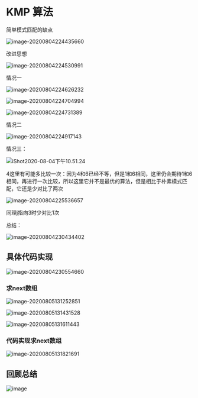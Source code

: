 # KMP 算法

简单模式匹配的缺点

![image-20200804224435660](https://cdn.jsdelivr.net/gh/KimYangOfCat/MyPicStorage/2021-CSPostgraduate-408/20200810012916.jpg)

改进思想

![image-20200804224530991](https://cdn.jsdelivr.net/gh/KimYangOfCat/MyPicStorage/2021-CSPostgraduate-408/20200810012921.jpg)

情况一

![image-20200804224626232](https://cdn.jsdelivr.net/gh/KimYangOfCat/MyPicStorage/2021-CSPostgraduate-408/20200810012925.jpg)

![image-20200804224704994](https://cdn.jsdelivr.net/gh/KimYangOfCat/MyPicStorage/2021-CSPostgraduate-408/20200810012936.jpg)

![image-20200804224731389](https://cdn.jsdelivr.net/gh/KimYangOfCat/MyPicStorage/2021-CSPostgraduate-408/20200810012941.jpg)

情况二

![image-20200804224917143](https://cdn.jsdelivr.net/gh/KimYangOfCat/MyPicStorage/2021-CSPostgraduate-408/20200810012945.jpg)

情况三：

![iShot2020-08-04下午10.51.24](https://cdn.jsdelivr.net/gh/KimYangOfCat/MyPicStorage/2021-CSPostgraduate-408/20200810012950.jpg)

4这里有可能多比较一次：因为4和6已经不等，但是1和6相同，这里仍会期待1和6相同，再进行一次比较，所以这里它并不是最优的算法，但是相比于朴素模式匹配，它还是少对比了两次

![image-20200804225536657](https://cdn.jsdelivr.net/gh/KimYangOfCat/MyPicStorage/2021-CSPostgraduate-408/20200810012954.jpg)

同理j指向3时少对比1次

总结：

![image-20200804230434402](https://cdn.jsdelivr.net/gh/KimYangOfCat/MyPicStorage/2021-CSPostgraduate-408/20200810012959.jpg)

## 具体代码实现

![image-20200804230554660](https://cdn.jsdelivr.net/gh/KimYangOfCat/MyPicStorage/2021-CSPostgraduate-408/20200810013008.jpg)

### 求next数组

![image-20200805131252851](https://cdn.jsdelivr.net/gh/KimYangOfCat/MyPicStorage/2021-CSPostgraduate-408/20200810013017.jpg)

![image-20200805131431528](https://cdn.jsdelivr.net/gh/KimYangOfCat/MyPicStorage/2021-CSPostgraduate-408/20200810013022.jpg)

![image-20200805131611443](https://cdn.jsdelivr.net/gh/KimYangOfCat/MyPicStorage/2021-CSPostgraduate-408/20200810013031.jpg)

### 代码实现求next数组

![image-20200805131821691](https://cdn.jsdelivr.net/gh/KimYangOfCat/MyPicStorage/2021-CSPostgraduate-408/20200810013038.jpg)

## 回顾总结

![image](https://cdn.jsdelivr.net/gh/KimYangOfCat/MyPicStorage/2021-CSPostgraduate-408/20200810013045.jpg)

